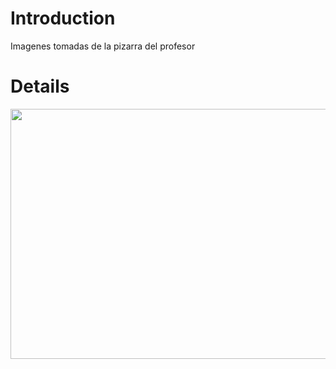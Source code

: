 # Introduction #

Imagenes tomadas de la pizarra del profesor


# Details #

<img src='http://prog1-63f-20121.googlecode.com/files/2012-03-31%2017.59.30.jpg' width='600' height='400'>